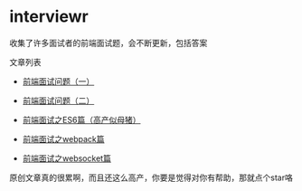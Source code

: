 # interviewr
收集了许多面试者的前端面试题，会不断更新，包括答案

文章列表
* [前端面试问题（一）](https://github.com/skychenbo/interviewr/issues/1)

* [前端面试问题（二）](https://github.com/skychenbo/interviewr/issues/2)

* [前端面试之ES6篇（高产似母猪）](https://github.com/skychenbo/interviewr/issues/3)

* [前端面试之webpack篇](https://github.com/skychenbo/interviewr/issues/4)

* [前端面试之websocket篇](https://github.com/skychenbo/interviewr/issues/5)

原创文章真的很累啊，而且还这么高产，你要是觉得对你有帮助，那就点个star咯
